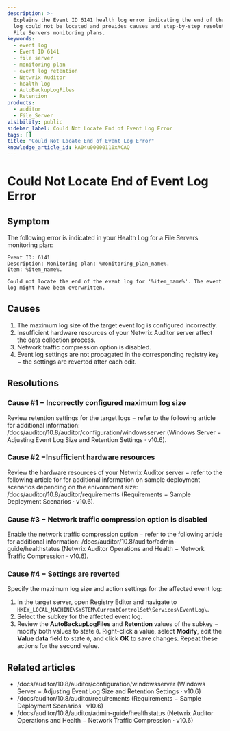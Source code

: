 ```yaml
---
description: >-
  Explains the Event ID 6141 health log error indicating the end of the event
  log could not be located and provides causes and step-by-step resolutions for
  File Servers monitoring plans.
keywords:
  - event log
  - Event ID 6141
  - file server
  - monitoring plan
  - event log retention
  - Netwrix Auditor
  - health log
  - AutoBackupLogFiles
  - Retention
products:
  - auditor
  - File_Server
visibility: public
sidebar_label: Could Not Locate End of Event Log Error
tags: []
title: "Could Not Locate End of Event Log Error"
knowledge_article_id: kA04u00000110xACAQ
---
```


# Could Not Locate End of Event Log Error

## Symptom

The following error is indicated in your Health Log for a File Servers monitoring plan:

```text
Event ID: 6141 
Description: Monitoring plan: %monitoring_plan_name%.
Item: %item_name%.

Could not locate the end of the event log for '%item_name%'. The event log might have been overwritten. 
```

## Causes

1. The maximum log size of the target event log is configured incorrectly.
2. Insufficient hardware resources of your Netwrix Auditor server affect the data collection process.
3. Network traffic compression option is disabled.
4. Event log settings are not propagated in the corresponding registry key − the settings are reverted after each edit.

## Resolutions

### Cause #1 − Incorrectly configured maximum log size

Review retention settings for the target logs − refer to the following article for additional information: /docs/auditor/10.8/auditor/configuration/windowsserver (Windows Server − Adjusting Event Log Size and Retention Settings · v10.6).

### Cause #2 −Insufficient hardware resources

Review the hardware resources of your Netwrix Auditor server − refer to the following article for for additional information on sample deployment scenarios depending on the enivornment size: /docs/auditor/10.8/auditor/requirements (Requirements − Sample Deployment Scenarios · v10.6).

### Cause #3 − Network traffic compression option is disabled

Enable the network traffic compression option − refer to the following article for additional information: /docs/auditor/10.8/auditor/admin-guide/healthstatus (Netwrix Auditor Operations and Health − Network Traffic Compression · v10.6).

### Cause #4 − Settings are reverted

Specify the maximum log size and action settings for the affected event log:

1. In the target server, open Registry Editor and navigate to `HKEY_LOCAL_MACHINE\SYSTEM\CurrentControlSet\Services\EventLog\`.
2. Select the subkey for the affected event log.
3. Review the **AutoBackupLogFiles** and **Retention** values of the subkey − modify both values to state `0`. Right-click a value, select **Modify**, edit the **Value data** field to state `0`, and click **OK** to save changes. Repeat these actions for the second value.

## Related articles

- /docs/auditor/10.8/auditor/configuration/windowsserver (Windows Server − Adjusting Event Log Size and Retention Settings · v10.6)
- /docs/auditor/10.8/auditor/requirements (Requirements − Sample Deployment Scenarios · v10.6)
- /docs/auditor/10.8/auditor/admin-guide/healthstatus (Netwrix Auditor Operations and Health − Network Traffic Compression · v10.6)
